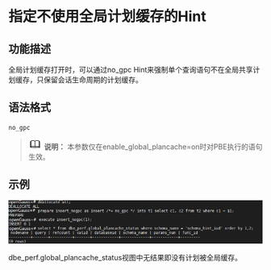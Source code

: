 # 指定不使用全局计划缓存的Hint<a name="ZH-CN_TOPIC_0000001096240528"></a>

## 功能描述<a name="section290819468377"></a>

全局计划缓存打开时，可以通过no\_gpc Hint来强制单个查询语句不在全局共享计划缓存，只保留会话生命周期的计划缓存。

## 语法格式<a name="section530131664410"></a>

```
no_gpc
```

>![](public_sys-resources/icon-note.gif) **说明：** 
>本参数仅在enable\_global\_plancache=on时对PBE执行的语句生效。

## 示例<a name="section5736356154"></a>

![](figures/zh-cn_image_0000001144139135.png)

dbe\_perf.global\_plancache\_status视图中无结果即没有计划被全局缓存。

